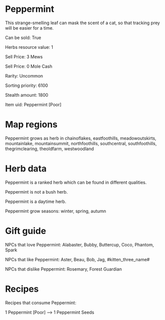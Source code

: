 # Peppermint

This strange-smelling leaf can mask the scent of a cat, so that tracking prey will be easier for a time.

Can be sold: True

Herbs resource value: 1

Sell Price: 3 Mews

Sell Price: 0 Mole Cash

Rarity: Uncommon

Sorting priority: 6100

Stealth amount: 1800

Item uid: Peppermint [Poor]

# Map regions

Peppermint grows as herb in chainoflakes, eastfoothills, meadowoutskirts, mountainlake, mountainsummit, northfoothills, southcentral, southfoothills, thegrimclearing, theoldfarm, westwoodland

# Herb data

Peppermint is a ranked herb which can be found in different qualities.

Peppermint is not a bush herb.

Peppermint is a daytime herb.

Peppermint grow seasons: winter, spring, autumn

# Gift guide

NPCs that love Peppermint: Alabaster, Bubby, Buttercup, Coco, Phantom, Spark

NPCs that like Peppermint: Aster, Beau, Bob, Jag, #kitten_three_name#

NPCs that dislike Peppermint: Rosemary, Forest Guardian

# Recipes

Recipes that consume Peppermint:

1 Peppermint [Poor] --> 1 Peppermint Seeds